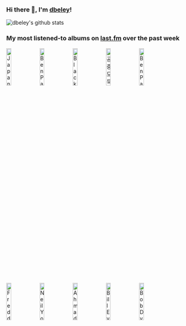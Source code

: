 ### Hi there 👋, I'm [dbeley](https://dbeley.ovh/en)!

![dbeley's github stats](https://github-readme-stats.vercel.app/api?username=dbeley)

### My most listened-to albums on [last.fm](https://www.last.fm/user/d_beley) over the past week

[<img src='https://lastfm.freetls.fastly.net/i/u/300x300/a5f2edad7fefdfcf92f573906cca710e.jpg' width='16%' height='16%' alt='Japanese Breakfast - For Melancholy Brunettes (& Sad Women)'>](https://www.last.fm/music/japanese%2bbreakfast/for%2bmelancholy%2bbrunettes%2b%2528%2526%2bsad%2bwomen%2529)&nbsp;
[<img src='https://lastfm.freetls.fastly.net/i/u/300x300/440ecca180b7ef44e738db0fc93e7d18.jpg' width='16%' height='16%' alt='Ben Paterson - That Old Feeling'>](https://www.last.fm/music/ben%2bpaterson/that%2bold%2bfeeling)&nbsp;
[<img src='https://lastfm.freetls.fastly.net/i/u/300x300/d144b390ae242a2b81a27ac8b8443881.jpg' width='16%' height='16%' alt='Black Country, New Road - Forever Howlong'>](https://www.last.fm/music/black%2bcountry%252c%2bnew%2broad/forever%2bhowlong)&nbsp;
[<img src='https://lastfm.freetls.fastly.net/i/u/300x300/e0392e540c8b130565e794f369be701d.jpg' width='16%' height='16%' alt='공중도둑 - 무너지기'>](https://www.last.fm/music/%25ea%25b3%25b5%25ec%25a4%2591%25eb%258f%2584%25eb%2591%2591/%25eb%25ac%25b4%25eb%2584%2588%25ec%25a7%2580%25ea%25b8%25b0)&nbsp;
[<img src='https://lastfm.freetls.fastly.net/i/u/300x300/20d1b449814341b2a2133e0cc9539a59.jpg' width='16%' height='16%' alt='Ben Paterson - Blues for Oscar'>](https://www.last.fm/music/ben%2bpaterson/blues%2bfor%2boscar)&nbsp;
<br>
[<img src='https://lastfm.freetls.fastly.net/i/u/300x300/c2ebee2cc17148f5c85c1c795b967f5c.jpg' width='16%' height='16%' alt='Freddie Redd Quintet - Shades of Redd'>](https://www.last.fm/music/freddie%2bredd%2bquintet/shades%2bof%2bredd)&nbsp;
[<img src='https://lastfm.freetls.fastly.net/i/u/300x300/d7a39e9c501c4ecaaeb78831a1e7e577.png' width='16%' height='16%' alt='Neil Young & Crazy Horse - Greendale'>](https://www.last.fm/music/neil%2byoung%2b%2526%2bcrazy%2bhorse/greendale)&nbsp;
[<img src='https://lastfm.freetls.fastly.net/i/u/300x300/4fa76654728b461ba22728681c046335.jpg' width='16%' height='16%' alt='Ahmad Jamal Trio - Complete Live At The Pershing Lounge 1958'>](https://www.last.fm/music/ahmad%2bjamal%2btrio/complete%2blive%2bat%2bthe%2bpershing%2blounge%2b1958)&nbsp;
[<img src='https://lastfm.freetls.fastly.net/i/u/300x300/8c15b9b55a2a473189353b73e70512d5.jpg' width='16%' height='16%' alt='Bill Evans Trio - Time Remembered'>](https://www.last.fm/music/bill%2bevans%2btrio/time%2bremembered)&nbsp;
[<img src='https://lastfm.freetls.fastly.net/i/u/300x300/aae298cdcaf849bec99cb394a2016592.png' width='16%' height='16%' alt='Bob Dylan - The Best of Bob Dylan'>](https://www.last.fm/music/bob%2bdylan/the%2bbest%2bof%2bbob%2bdylan)&nbsp;
<br>
